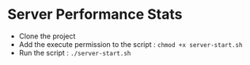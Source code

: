 # Server Performance Stats

* Clone the project
* Add the execute permission to the script : `chmod +x server-start.sh`
* Run the script : `./server-start.sh`